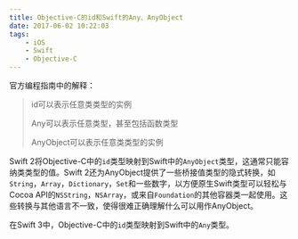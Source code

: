 ```yaml
---
title: Objective-C的id和Swift的Any、AnyObject
date: 2017-06-02 10:22:03
tags:
	- iOS
	- Swift
	- Objective-C
---
```


官方编程指南中的解释：
> id可以表示任意类类型的实例
>
> Any可以表示任意类型，甚至包括函数类型
>
> AnyObject可以表示任意类类型的实例

Swift 2将Objective-C中的`id`类型映射到Swift中的`AnyObject`类型，这通常只能容纳类类型的值。Swift 2还为AnyObject提供了一些桥接值类型的隐式转换，如`String`，`Array`，`Dictionary`，`Set`和一些数字，以方便原生Swift类型可以轻松与Cocoa API的`NSString`，`NSArray`，或来自`Foundation`的其他容器类一起使用。这些转换与其他语言不一致，使得很难正确理解什么可以用作AnyObject。

在Swift 3中，Objective-C中的`id`类型映射到Swift中的`Any`类型。
